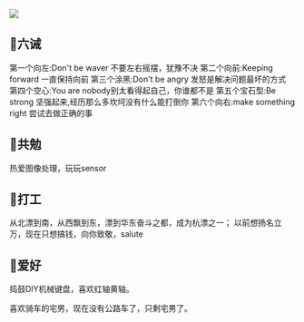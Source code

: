 

![](https://img-blog.nos-eastchina1.126.net/backimg/tattoo.png)

## 🍭六诫

第一个向左:Don't be waver 不要左右摇摆，犹豫不决
第二个向前:Keeping forward 一直保持向前
第三个涂黑:Don't be angry 发怒是解决问题最坏的方式
第四个空心:You are nobody别太看得起自己，你谁都不是
第五个宝石型:Be strong 坚强起来,经历那么多坎坷没有什么能打倒你
第六个向右:make something right 尝试去做正确的事

## 🍭共勉

热爱图像处理，玩玩sensor

## 🍭打工
从北漂到南，从西飘到东，漂到华东奋斗之都，成为杭漂之一；
以前想扬名立万，现在只想搞钱，向你致敬，salute

## 🍭爱好

捣鼓DIY机械键盘，喜欢红轴黄轴。

喜欢骑车的宅男，现在没有公路车了，只剩宅男了。



<!--<font color=#5F9EA0 size=5 face="STCAIYUN">音乐<font color=#FF8C00>是我<font color=#9370D8>生命<font color=#006400>中的<font color=#FF00FF>彩虹</font></font></font></font></font>
<font color=#5F9EA0 size=5 face="STCAIYUN">蓉蓉<font color=#FF8C00>是我<font color=#9370D8>生命<font color=#006400>中的<font color=#FF00FF>太阳</font></font></font></font></font>-->




